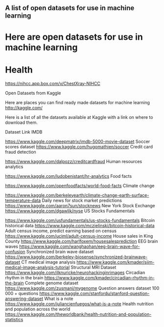 ## A list of open datasets for use in machine learning

# Here are open datasets for use in machine learning

# Health
https://nihcc.app.box.com/v/ChestXray-NIHCC

Open Datasets from Kaggle

Here are places you can find ready made datasets for machine learning
http://kaggle.com/

Here is a list of all the datasets available at Kaggle with a link on where to download them. 

Dataset
Link
IMDB


https://www.kaggle.com/deepmatrix/imdb-5000-movie-dataset
Soccer scores dataset
https://www.kaggle.com/hugomathien/soccer
Credit card fraud detection


https://www.kaggle.com/dalpozz/creditcardfraud
Human resources analytics


https://www.kaggle.com/ludobenistant/hr-analytics
Food facts


https://www.kaggle.com/openfoodfacts/world-food-facts
Climate change


https://www.kaggle.com/berkeleyearth/climate-change-earth-surface-temperature-data
Daily news for stock market predictions
https://www.kaggle.com/aaron7sun/stocknews
New York Stock Exchange
https://www.kaggle.com/dgawlik/nyse
US Stocks Fundamentals


https://www.kaggle.com/usfundamentals/us-stocks-fundamentals
Bitcoin historical data
https://www.kaggle.com/mczielinski/bitcoin-historical-data
Adult census income, predict earning based on census
https://www.kaggle.com/uciml/adult-census-income
House sales in King County
https://www.kaggle.com/harlfoxem/housesalesprediction
EEG brain waves
https://www.kaggle.com/wanghaohan/eeg-brain-wave-for-confusion
Synchronized brain wave dataset
https://www.kaggle.com/berkeley-biosense/synchronized-brainwave-dataset
CT medical image analysis 
https://www.kaggle.com/kmader/siim-medical-image-analysis-tutorial
Structural MRI Dataset
https://www.kaggle.com/ilknuricke/neurohackinginrimages
Circadian rhythm in the brain
https://www.kaggle.com/kmader/circadian-rhythm-in-the-brain
Complete genome dataset
https://www.kaggle.com/zusmani/mygenome
Question answers dataset 100 000 + questions
https://www.kaggle.com/stanfordu/stanford-question-answering-dataset
What is a note
https://www.kaggle.com/juliancienfuegos/what-is-a-note
Health nutrition and population across the world
https://www.kaggle.com/theworldbank/health-nutrition-and-population-statistics

